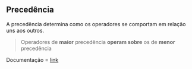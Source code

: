 ## Precedência

A precedência determina como os operadores se comportam em relação uns aos outros.

> Operadores de **maior** precedência **operam sobre** os de **menor** precedência

Documentação = [link](https://developer.mozilla.org/en-US/docs/Web/JavaScript/Reference/Operators/Operator_precedence)
